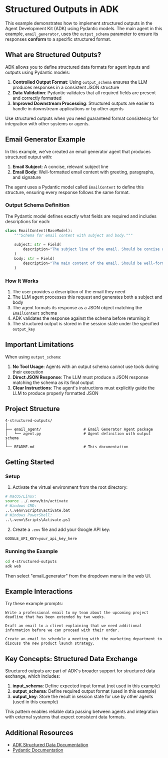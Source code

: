 # Structured Outputs in ADK

This example demonstrates how to implement structured outputs in the Agent Development Kit (ADK) using Pydantic models. The main agent in this example, `email_generator`, uses the `output_schema` parameter to ensure its responses **conform** to a specific structured format.

## What are Structured Outputs?

ADK allows you to define structured data formats for agent inputs and outputs using Pydantic models:

1. **Controlled Output Format**: Using `output_schema` ensures the LLM produces responses in a consistent JSON structure
2. **Data Validation**: Pydantic validates that all required fields are present and correctly formatted
3. **Improved Downstream Processing**: Structured outputs are easier to handle in downstream applications or by other agents

Use structured outputs when you need guaranteed format consistency for integration with other systems or agents.

## Email Generator Example

In this example, we've created an email generator agent that produces structured output with:

1. **Email Subject**: A concise, relevant subject line
2. **Email Body**: Well-formatted email content with greeting, paragraphs, and signature

The agent uses a Pydantic model called `EmailContent` to define this structure, ensuring every response follows the same format.

### Output Schema Definition

The Pydantic model defines exactly what fields are required and includes descriptions for each:

```python
class EmailContent(BaseModel):
    """Schema for email content with subject and body."""
    
    subject: str = Field(
        description="The subject line of the email. Should be concise and descriptive."
    )
    body: str = Field(
        description="The main content of the email. Should be well-formatted with proper greeting, paragraphs, and signature."
    )
```

### How It Works

1. The user provides a description of the email they need
2. The LLM agent processes this request and generates both a subject and body
3. The agent formats its response as a JSON object matching the `EmailContent` schema
4. ADK validates the response against the schema before returning it
5. The structured output is stored in the session state under the specified `output_key`

## Important Limitations

When using `output_schema`:

1. **No Tool Usage**: Agents with an output schema cannot use tools during their execution
2. **Direct JSON Response**: The LLM must produce a JSON response matching the schema as its final output
3. **Clear Instructions**: The agent's instructions must explicitly guide the LLM to produce properly formatted JSON

## Project Structure

```
4-structured-outputs/
│
├── email_agent/                   # Email Generator Agent package
│   └── agent.py                   # Agent definition with output schema
│
└── README.md                      # This documentation
```

## Getting Started

### Setup

1. Activate the virtual environment from the root directory:
```bash
# macOS/Linux:
source ../.venv/bin/activate
# Windows CMD:
..\.venv\Scripts\activate.bat
# Windows PowerShell:
..\.venv\Scripts\Activate.ps1
```

2. Create a `.env` file and add your Google API key:
```
GOOGLE_API_KEY=your_api_key_here
```

### Running the Example

```bash
cd 4-structured-outputs
adk web
```

Then select "email_generator" from the dropdown menu in the web UI.

## Example Interactions

Try these example prompts:

```
Write a professional email to my team about the upcoming project deadline that has been extended by two weeks.
```

```
Draft an email to a client explaining that we need additional information before we can proceed with their order.
```

```
Create an email to schedule a meeting with the marketing department to discuss the new product launch strategy.
```

## Key Concepts: Structured Data Exchange

Structured outputs are part of ADK's broader support for structured data exchange, which includes:

1. **input_schema**: Define expected input format (not used in this example)
2. **output_schema**: Define required output format (used in this example)
3. **output_key**: Store the result in session state for use by other agents (used in this example)

This pattern enables reliable data passing between agents and integration with external systems that expect consistent data formats.

## Additional Resources

- [ADK Structured Data Documentation](https://google.github.io/adk-docs/agents/llm-agents/#structuring-data-input_schema-output_schema-output_key)
- [Pydantic Documentation](https://docs.pydantic.dev/latest/) 
